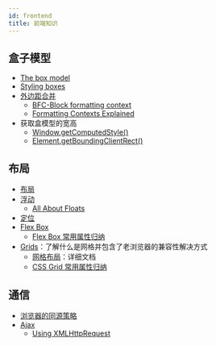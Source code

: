 ```yaml
---
id: frontend
title: 前端知识
---
```



## 盒子模型

- [The box model](https://developer.mozilla.org/en-US/docs/Learn/CSS/Introduction_to_CSS/Box_model)
- [Styling boxes](https://developer.mozilla.org/zh-CN/docs/Learn/CSS/Styling_boxes)
- [外边距合并](https://developer.mozilla.org/zh-CN/docs/Web/CSS/CSS_Box_Model/Mastering_margin_collapsing)
    - [BFC-Block formatting context](https://developer.mozilla.org/en-US/docs/Web/Guide/CSS/Block_formatting_context)
    - [Formatting Contexts Explained](https://developer.mozilla.org/en-US/docs/Web/CSS/CSS_Flow_Layout/Formatting_Contexts_Explained)
- 获取盒模型的宽高
    - [Window.getComputedStyle()](https://developer.mozilla.org/zh-CN/docs/Web/API/Window/getComputedStyle)
    - [Element.getBoundingClientRect()](https://developer.mozilla.org/zh-CN/docs/Web/API/Element/getBoundingClientRect)

## 布局

- [布局](https://developer.mozilla.org/zh-CN/docs/Learn/CSS/CSS_layout)
- [浮动](https://developer.mozilla.org/zh-CN/docs/Learn/CSS/CSS_layout/Floats)
    - [All About Floats](https://css-tricks.com/all-about-floats/)
- [定位](https://developer.mozilla.org/zh-CN/docs/Learn/CSS/CSS_layout/%E5%AE%9A%E4%BD%8D)
- [Flex Box](https://developer.mozilla.org/zh-CN/docs/Learn/CSS/CSS_layout/Flexbox)
    - [Flex Box 常用属性归纳](https://blog.luohuidong.cn/2019/01/19/flexbox/)
- [Grids](https://developer.mozilla.org/en-US/docs/Learn/CSS/CSS_layout/Grids)：了解什么是网格并包含了老浏览器的兼容性解决方式
    - [网格布局](https://developer.mozilla.org/zh-CN/docs/Web/CSS/CSS_Grid_Layout)：详细文档
    - [CSS Grid 常用属性归纳](https://blog.luohuidong.cn/2019/01/31/css-grid/)


## 通信

- [浏览器的同源策略](https://developer.mozilla.org/zh-CN/docs/Web/Security/Same-origin_policy)
- [Ajax](https://developer.mozilla.org/zh-CN/docs/Web/Guide/AJAX)
    - [Using XMLHttpRequest](https://developer.mozilla.org/zh-CN/docs/Web/API/XMLHttpRequest/Using_XMLHttpRequest)
    